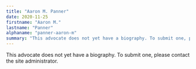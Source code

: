 ```yaml
---
title: "Aaron M. Panner"
date: 2020-11-25
firstname: "Aaron M."
lastname: "Panner"
alphaname: "panner-aaron-m"
summary: "This advocate does not yet have a biography. To submit one, please contact the site administrator."
---
```

This advocate does not yet have a biography. To submit one, please contact the site administrator.

